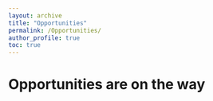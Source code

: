 ```yaml
---
layout: archive
title: "Opportunities"
permalink: /Opportunities/
author_profile: true
toc: true
---
```


# Opportunities are on the way

